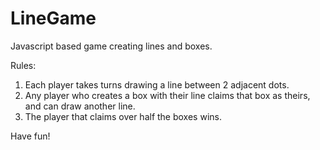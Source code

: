 # LineGame

Javascript based game creating lines and boxes.

Rules:

1. Each player takes turns drawing a line between 2 adjacent dots.
2. Any player who creates a box with their line claims that box as theirs, and can draw another line.
3. The player that claims over half the boxes wins.

Have fun!
